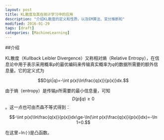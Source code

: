```yaml
---
layout: post
title: KL散度及其在统计学习中的应用
description: "介绍KL散度的定义和性质，以及EM算法、变分推断和"
modified: 2016-01-29
tags: [draft]
categories: [MachineLearning]
---
```

##介绍

KL散度（Kullback Leibler Divergence）又称相对熵（Relative Entropy），在信息论中用于表示采用概率$p$的最优编码来传输真实概率为$q$的数据所需要的额外信息量。它的定义式为

$$D(p\|q)=-\int p(x)\ln\frac{q(x)}{p(x)}dx.$$

由于熵（entropy）是传输$p$所需要的最小信息量，可知$$D(p\|q)\ge 0$$。这一点也可由杰森不等式得到：

$$-\int p(x)\ln\frac{q(x)}{p(x)}dx\ge-\ln(\int p(x)\frac{q(x)}{p(x)}dx)=-\ln 1=0.$$

在这里$-\ln(\cdot)$是凸函数。

